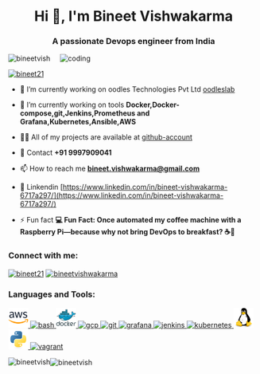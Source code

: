 <h1 align="center">Hi 👋, I'm Bineet Vishwakarma</h1>
<h3 align="center">A passionate Devops engineer from India</h3>
<img align="right" alt="coding" width=400 src="https://camo.githubusercontent.com/8a9c7f854df987a0b488caf7b4ca6fb56e368e1a0b85602574da94c19d1c2d2e/68747470733a2f2f70687973696373677572756b756c2e66696c65732e776f726470726573732e636f6d2f323031392f30322f6368617261637465722d312e676966">

<p align="left"> <img src="https://komarev.com/ghpvc/?username=bineetvish&label=Profile%20views&color=0e75b6&style=flat" alt="bineetvish" /> </p>

<p align="left"> <a href="https://twitter.com/bineet21" target="blank"><img src="https://img.shields.io/twitter/follow/bineet21?logo=twitter&style=for-the-badge" alt="bineet21" /></a> </p>

- 🔭 I’m currently working on oodles Technologies Pvt Ltd [oodleslab](https://www.oodles.com/hire-linux-engineer/440)

- 🌱 I’m currently working on tools **Docker,Docker-compose,git,Jenkins,Prometheus and Grafana,Kubernetes,Ansible,AWS**

- 👨‍💻 All of my projects are available at [github-account](https://github.com/bineetvish)

- 💬 Contact **+91 9997909041**

- 📫 How to reach me **bineet.vishwakarma@gmail.com**

- 📄 Linkendin [https://www.linkedin.com/in/bineet-vishwakarma-6717a297/](https://www.linkedin.com/in/bineet-vishwakarma-6717a297/)

- ⚡ Fun fact **💻 Fun Fact: Once automated my coffee machine with a Raspberry Pi—because why not bring DevOps to breakfast? ☕🤖**

<h3 align="left">Connect with me:</h3>
<p align="left">
<a href="https://twitter.com/bineet21" target="blank"><img align="center" src="https://raw.githubusercontent.com/rahuldkjain/github-profile-readme-generator/master/src/images/icons/Social/twitter.svg" alt="bineet21" height="30" width="40" /></a>
<a href="https://instagram.com/bineetvishwakarma" target="blank"><img align="center" src="https://raw.githubusercontent.com/rahuldkjain/github-profile-readme-generator/master/src/images/icons/Social/instagram.svg" alt="bineetvishwakarma" height="30" width="40" /></a>
</p>

<h3 align="left">Languages and Tools:</h3>
<p align="left"> <a href="https://aws.amazon.com" target="_blank" rel="noreferrer"> <img src="https://raw.githubusercontent.com/devicons/devicon/master/icons/amazonwebservices/amazonwebservices-original-wordmark.svg" alt="aws" width="40" height="40"/> </a> <a href="https://www.gnu.org/software/bash/" target="_blank" rel="noreferrer"> <img src="https://www.vectorlogo.zone/logos/gnu_bash/gnu_bash-icon.svg" alt="bash" width="40" height="40"/> </a> <a href="https://www.docker.com/" target="_blank" rel="noreferrer"> <img src="https://raw.githubusercontent.com/devicons/devicon/master/icons/docker/docker-original-wordmark.svg" alt="docker" width="40" height="40"/> </a> <a href="https://cloud.google.com" target="_blank" rel="noreferrer"> <img src="https://www.vectorlogo.zone/logos/google_cloud/google_cloud-icon.svg" alt="gcp" width="40" height="40"/> </a> <a href="https://git-scm.com/" target="_blank" rel="noreferrer"> <img src="https://www.vectorlogo.zone/logos/git-scm/git-scm-icon.svg" alt="git" width="40" height="40"/> </a> <a href="https://grafana.com" target="_blank" rel="noreferrer"> <img src="https://www.vectorlogo.zone/logos/grafana/grafana-icon.svg" alt="grafana" width="40" height="40"/> </a> <a href="https://www.jenkins.io" target="_blank" rel="noreferrer"> <img src="https://www.vectorlogo.zone/logos/jenkins/jenkins-icon.svg" alt="jenkins" width="40" height="40"/> </a> <a href="https://kubernetes.io" target="_blank" rel="noreferrer"> <img src="https://www.vectorlogo.zone/logos/kubernetes/kubernetes-icon.svg" alt="kubernetes" width="40" height="40"/> </a> <a href="https://www.linux.org/" target="_blank" rel="noreferrer"> <img src="https://raw.githubusercontent.com/devicons/devicon/master/icons/linux/linux-original.svg" alt="linux" width="40" height="40"/> </a> <a href="https://www.python.org" target="_blank" rel="noreferrer"> <img src="https://raw.githubusercontent.com/devicons/devicon/master/icons/python/python-original.svg" alt="python" width="40" height="40"/> </a> <a href="https://www.vagrantup.com/" target="_blank" rel="noreferrer"> <img src="https://www.vectorlogo.zone/logos/vagrantup/vagrantup-icon.svg" alt="vagrant" width="40" height="40"/> </a> </p>

<p><img align="left" src="https://github-readme-stats.vercel.app/api/top-langs?username=bineetvish&show_icons=true&locale=en&layout=compact" alt="bineetvish" /></p>


<p><img align="center" src="https://github-readme-streak-stats.herokuapp.com/?user=bineetvish&" alt="bineetvish" /></p>

